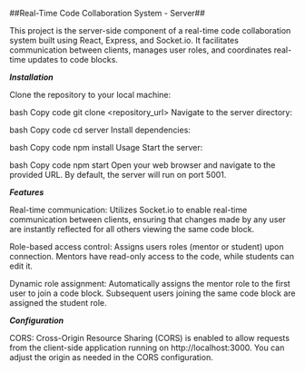 ##Real-Time Code Collaboration System - Server##

This project is the server-side component of a real-time code collaboration system built using React, Express, and Socket.io. It facilitates communication between clients, manages user roles, and coordinates real-time updates to code blocks.

***Installation***

Clone the repository to your local machine:

bash
Copy code
git clone <repository_url>
Navigate to the server directory:

bash
Copy code
cd server
Install dependencies:

bash
Copy code
npm install
Usage
Start the server:

bash
Copy code
npm start
Open your web browser and navigate to the provided URL. By default, the server will run on port 5001.

***Features***

Real-time communication: Utilizes Socket.io to enable real-time communication between clients, ensuring that changes made by any user are instantly reflected for all others viewing the same code block.

Role-based access control: Assigns users roles (mentor or student) upon connection. Mentors have read-only access to the code, while students can edit it.

Dynamic role assignment: Automatically assigns the mentor role to the first user to join a code block. Subsequent users joining the same code block are assigned the student role.

***Configuration***

CORS: Cross-Origin Resource Sharing (CORS) is enabled to allow requests from the client-side application running on http://localhost:3000. You can adjust the origin as needed in the CORS configuration.
